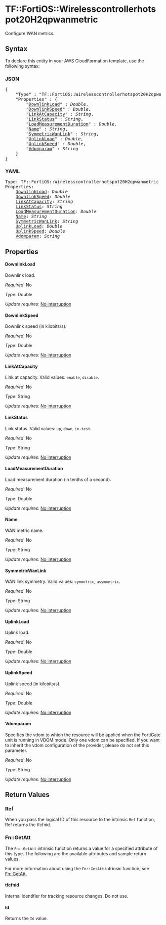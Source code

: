 # TF::FortiOS::Wirelesscontrollerhotspot20H2qpwanmetric

Configure WAN metrics.

## Syntax

To declare this entity in your AWS CloudFormation template, use the following syntax:

### JSON

<pre>
{
    "Type" : "TF::FortiOS::Wirelesscontrollerhotspot20H2qpwanmetric",
    "Properties" : {
        "<a href="#downlinkload" title="DownlinkLoad">DownlinkLoad</a>" : <i>Double</i>,
        "<a href="#downlinkspeed" title="DownlinkSpeed">DownlinkSpeed</a>" : <i>Double</i>,
        "<a href="#linkatcapacity" title="LinkAtCapacity">LinkAtCapacity</a>" : <i>String</i>,
        "<a href="#linkstatus" title="LinkStatus">LinkStatus</a>" : <i>String</i>,
        "<a href="#loadmeasurementduration" title="LoadMeasurementDuration">LoadMeasurementDuration</a>" : <i>Double</i>,
        "<a href="#name" title="Name">Name</a>" : <i>String</i>,
        "<a href="#symmetricwanlink" title="SymmetricWanLink">SymmetricWanLink</a>" : <i>String</i>,
        "<a href="#uplinkload" title="UplinkLoad">UplinkLoad</a>" : <i>Double</i>,
        "<a href="#uplinkspeed" title="UplinkSpeed">UplinkSpeed</a>" : <i>Double</i>,
        "<a href="#vdomparam" title="Vdomparam">Vdomparam</a>" : <i>String</i>
    }
}
</pre>

### YAML

<pre>
Type: TF::FortiOS::Wirelesscontrollerhotspot20H2qpwanmetric
Properties:
    <a href="#downlinkload" title="DownlinkLoad">DownlinkLoad</a>: <i>Double</i>
    <a href="#downlinkspeed" title="DownlinkSpeed">DownlinkSpeed</a>: <i>Double</i>
    <a href="#linkatcapacity" title="LinkAtCapacity">LinkAtCapacity</a>: <i>String</i>
    <a href="#linkstatus" title="LinkStatus">LinkStatus</a>: <i>String</i>
    <a href="#loadmeasurementduration" title="LoadMeasurementDuration">LoadMeasurementDuration</a>: <i>Double</i>
    <a href="#name" title="Name">Name</a>: <i>String</i>
    <a href="#symmetricwanlink" title="SymmetricWanLink">SymmetricWanLink</a>: <i>String</i>
    <a href="#uplinkload" title="UplinkLoad">UplinkLoad</a>: <i>Double</i>
    <a href="#uplinkspeed" title="UplinkSpeed">UplinkSpeed</a>: <i>Double</i>
    <a href="#vdomparam" title="Vdomparam">Vdomparam</a>: <i>String</i>
</pre>

## Properties

#### DownlinkLoad

Downlink load.

_Required_: No

_Type_: Double

_Update requires_: [No interruption](https://docs.aws.amazon.com/AWSCloudFormation/latest/UserGuide/using-cfn-updating-stacks-update-behaviors.html#update-no-interrupt)

#### DownlinkSpeed

Downlink speed (in kilobits/s).

_Required_: No

_Type_: Double

_Update requires_: [No interruption](https://docs.aws.amazon.com/AWSCloudFormation/latest/UserGuide/using-cfn-updating-stacks-update-behaviors.html#update-no-interrupt)

#### LinkAtCapacity

Link at capacity. Valid values: `enable`, `disable`.

_Required_: No

_Type_: String

_Update requires_: [No interruption](https://docs.aws.amazon.com/AWSCloudFormation/latest/UserGuide/using-cfn-updating-stacks-update-behaviors.html#update-no-interrupt)

#### LinkStatus

Link status. Valid values: `up`, `down`, `in-test`.

_Required_: No

_Type_: String

_Update requires_: [No interruption](https://docs.aws.amazon.com/AWSCloudFormation/latest/UserGuide/using-cfn-updating-stacks-update-behaviors.html#update-no-interrupt)

#### LoadMeasurementDuration

Load measurement duration (in tenths of a second).

_Required_: No

_Type_: Double

_Update requires_: [No interruption](https://docs.aws.amazon.com/AWSCloudFormation/latest/UserGuide/using-cfn-updating-stacks-update-behaviors.html#update-no-interrupt)

#### Name

WAN metric name.

_Required_: No

_Type_: String

_Update requires_: [No interruption](https://docs.aws.amazon.com/AWSCloudFormation/latest/UserGuide/using-cfn-updating-stacks-update-behaviors.html#update-no-interrupt)

#### SymmetricWanLink

WAN link symmetry. Valid values: `symmetric`, `asymmetric`.

_Required_: No

_Type_: String

_Update requires_: [No interruption](https://docs.aws.amazon.com/AWSCloudFormation/latest/UserGuide/using-cfn-updating-stacks-update-behaviors.html#update-no-interrupt)

#### UplinkLoad

Uplink load.

_Required_: No

_Type_: Double

_Update requires_: [No interruption](https://docs.aws.amazon.com/AWSCloudFormation/latest/UserGuide/using-cfn-updating-stacks-update-behaviors.html#update-no-interrupt)

#### UplinkSpeed

Uplink speed (in kilobits/s).

_Required_: No

_Type_: Double

_Update requires_: [No interruption](https://docs.aws.amazon.com/AWSCloudFormation/latest/UserGuide/using-cfn-updating-stacks-update-behaviors.html#update-no-interrupt)

#### Vdomparam

Specifies the vdom to which the resource will be applied when the FortiGate unit is running in VDOM mode. Only one vdom can be specified. If you want to inherit the vdom configuration of the provider, please do not set this parameter.

_Required_: No

_Type_: String

_Update requires_: [No interruption](https://docs.aws.amazon.com/AWSCloudFormation/latest/UserGuide/using-cfn-updating-stacks-update-behaviors.html#update-no-interrupt)

## Return Values

### Ref

When you pass the logical ID of this resource to the intrinsic `Ref` function, Ref returns the tfcfnid.

### Fn::GetAtt

The `Fn::GetAtt` intrinsic function returns a value for a specified attribute of this type. The following are the available attributes and sample return values.

For more information about using the `Fn::GetAtt` intrinsic function, see [Fn::GetAtt](https://docs.aws.amazon.com/AWSCloudFormation/latest/UserGuide/intrinsic-function-reference-getatt.html).

#### tfcfnid

Internal identifier for tracking resource changes. Do not use.

#### Id

Returns the <code>Id</code> value.

